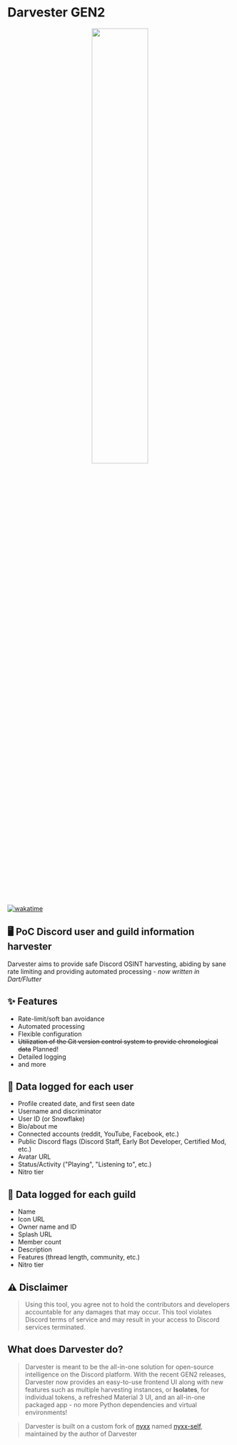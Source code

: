 # Darvester GEN2
<p align="center">
<img width="50%" height="50%" align="center" src="https://user-images.githubusercontent.com/29584664/146680484-b63cbde2-5386-4feb-8cbe-f4807ea99b61.png" />
</p>

[![wakatime](https://wakatime.com/badge/user/5695f814-ebe9-4e6d-83fd-211468aa6597/project/2a6edb4f-b63b-4fcf-9726-3ef343694a2f.svg)](https://wakatime.com/badge/user/5695f814-ebe9-4e6d-83fd-211468aa6597/project/2a6edb4f-b63b-4fcf-9726-3ef343694a2f)

## 🖥️ PoC Discord user and guild information harvester
Darvester aims to provide safe Discord OSINT harvesting, abiding by sane rate limiting and providing automated processing - _now written in Dart/Flutter_

## ✨ Features

- Rate-limit/soft ban avoidance
- Automated processing
- Flexible configuration
- ~~Utilization of the Git version control system to provide chronological data~~ Planned!
- Detailed logging
- and more


## 💽 Data logged for each user

- Profile created date, and first seen date
- Username and discriminator
- User ID (or Snowflake)
- Bio/about me
- Connected accounts (reddit, YouTube, Facebook, etc.)
- Public Discord flags (Discord Staff, Early Bot Developer, Certified Mod, etc.)
- Avatar URL
- Status/Activity ("Playing", "Listening to", etc.)
- Nitro tier

## 💾 Data logged for each guild
- Name
- Icon URL
- Owner name and ID
- Splash URL
- Member count
- Description
- Features (thread length, community, etc.)
- Nitro tier


## ⚠️ Disclaimer  
> Using this tool, you agree not to hold the contributors and developers accountable for any damages that may occur. This tool violates Discord terms of service and may result in your access to Discord services terminated.

## What does Darvester do?  
> Darvester is meant to be the all-in-one solution for open-source intelligence on the Discord platform. With the recent GEN2 releases, Darvester now provides an easy-to-use frontend UI along with new features such as multiple harvesting instances, or **Isolates**, for individual tokens, a refreshed Material 3 UI, and an all-in-one packaged app - no more Python dependencies and virtual environments!

> Darvester is built on a custom fork of [nyxx](https://github.com/nyxx-discord/nyxx) named [nyxx-self](https://github.com/V3ntus/nyxx-self), maintained by the author of Darvester
